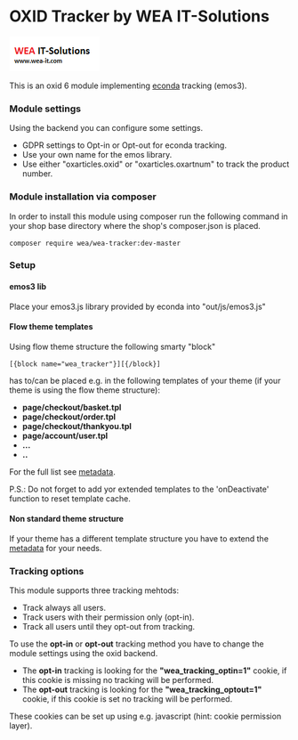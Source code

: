 OXID Tracker by WEA IT-Solutions
======

![WEA IT-Solutions OXID Tracker](wea-it-solutions.png)

This is an oxid 6 module implementing [econda](https://www.econda.de) tracking (emos3).
### Module settings
Using the backend you can configure some settings. 
* GDPR settings to Opt-in or Opt-out for econda tracking.
* Use your own name for the emos library.
* Use either "oxarticles.oxid" or "oxarticles.oxartnum" to track the product number.

### Module installation via composer
In order to install this module using composer run the following command in your shop base directory where the shop's composer.json is placed.
```
composer require wea/wea-tracker:dev-master
```

### Setup
#### emos3 lib
Place your emos3.js library provided by econda into "out/js/emos3.js"
#### Flow theme templates
Using flow theme structure the following smarty "block" 
```
[{block name="wea_tracker"}][{/block}]
```
has to/can be placed e.g. in the following templates of your theme (if your theme is using the flow theme structure):
* **page/checkout/basket.tpl**
* **page/checkout/order.tpl**
* **page/checkout/thankyou.tpl**
* **page/account/user.tpl**
* **...**
* **..**

For the full list see [metadata](metadata.php).

P.S.: Do not forget to add yor extended templates to the 'onDeactivate' function to reset template cache. 

#### Non standard theme structure 
If your theme has a different template structure you have to extend the [metadata](metadata.php) for your needs.

### Tracking options
This module supports three tracking mehtods: 
* Track always all users.
* Track users with their permission only (opt-in).
* Track all users until they opt-out from tracking.

To use the **opt-in** or **opt-out** tracking method you have to change the module settings using the oxid backend.
* The **opt-in** tracking is looking for the **"wea_tracking_optin=1"** cookie, if this cookie is missing no tracking will be performed.
* The **opt-out** tracking is looking for the **"wea_tracking_optout=1"** cookie, if this cookie is set no tracking will be performed.

These cookies can be set up using e.g. javascript (hint: cookie permission layer).